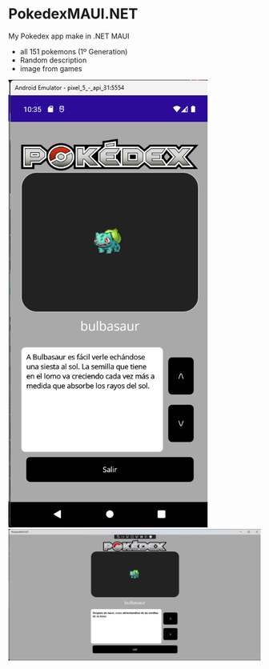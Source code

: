 # PokedexMAUI.NET

My Pokedex app make in .NET MAUI

* all 151 pokemons (1º Generation)
* Random description
* image from games

![image info](Android.png)
![image info](WinUI.png)


